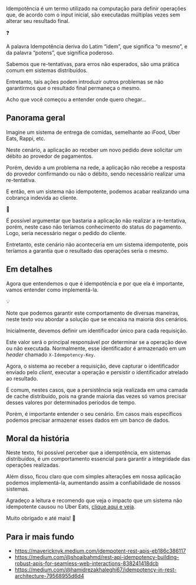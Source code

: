 Idempotência é um termo utilizado na computação para definir operações que, de acordo com o input inicial, são executadas múltiplas vezes sem alterar seu resultado final. 

<aside class="callout">
  <div class="icon">❓</div>
  <div class="content">
    <p>A palavra Idempotência deriva do Latim “idem”, que significa “o mesmo”, e da palavra “potens”, que significa poderoso.</p>
  </div>
</aside>

Sabemos que re-tentativas, para erros não esperados, são uma prática comum em sistemas distribuídos.

Entretanto, tais ações podem introduzir outros problemas se não garantirmos que o resultado final permaneça o mesmo.

Acho que você começou a entender onde quero chegar…

## Panorama geral

Imagine um sistema de entrega de comidas, semelhante ao iFood, Uber Eats, Rappi, etc. 

Neste cenário, a aplicação ao receber um novo pedido deve solicitar um débito ao provedor de pagamentos.

Porém, devido a um problema na rede, a aplicação não recebe a resposta do provedor confirmando ou não o débito, sendo necessário realizar uma re-tentativa.

E então, em um sistema não idempotente, podemos acabar realizando uma cobrança indevida ao cliente.

<aside class="callout">
  <div class="icon">📌</div>
  <div class="content">
    <p>É possível argumentar que bastaria a aplicação não realizar a re-tentativa, porém, neste caso não teríamos conhecimento do status do pagamento. Logo, seria necessário negar o pedido do cliente.</p>
  </div>
</aside>

Entretanto, este cenário não aconteceria em um sistema idempotente, pois teríamos a garantia que o resultado das operações seria o mesmo.

## Em detalhes

Agora que entendemos o que é idempotência e por que ela é importante, vamos entender como implementá-la.

<aside class="callout">
  <div class="icon">💡</div>
  <div class="content">
    <p>Note que podemos garantir este comportamento de diversas maneiras, neste texto vou abordar a solução que se encaixa na maioria dos cenários.</p>
  </div>
</aside>

Inicialmente, devemos definir um identificador único para cada requisição. 

Este valor será o principal responsável por determinar se a operação deve ou não executada. Normalmente, esse identificador é armazenado em um *header* chamado `X-Idempotency-Key`.

Agora, o sistema ao receber a requisição, deve capturar o identificador enviado pelo *client*, executar a operação e persistir o identificador atrelado ao resultado.

É comum, nestes casos, que a persistência seja realizada em uma camada de cache distribuído, pois na grande maioria das vezes só vamos precisar desses valores por determinados períodos de tempo. 

Porém, é importante entender o seu cenário. Em casos mais específicos podemos precisar armazenar esses dados em um banco de dados.

## Moral da história

Neste texto, foi possível perceber que a idempotência, em sistemas distribuídos, é um comportamento essencial para garantir a integridade das operações realizadas.

Além disso, ficou claro que com simples alterações em nossa aplicação podemos implementá-la, aumentando assim a confiabilidade de nossos sistemas.

Agradeço a leitura e recomendo que veja o impacto que um sistema não idempotente causou no Uber Eats, [clique aqui e veja](https://www.youtube.com/watch?v=PVzcWBmN2L0).

Muito obrigado e até mais! 👋

## Para ir mais fundo

- <https://mavericknyk.medium.com/idempotent-rest-apis-eb186c386117>
- <https://medium.com/@shoaibahmd/rest-api-idempotency-building-robust-apis-for-seamless-web-interactions-838241418dcb>
- <https://medium.com/@hamidrezakhaleghi67/idempotency-in-rest-architecture-79568955d6d4>